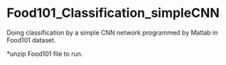 # Food101_Classification_simpleCNN
Doing classification by a simple CNN network programmed by Matlab in Food101 dataset. 

*unzip Food101 file to run.
